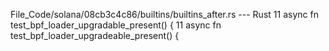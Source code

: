 File_Code/solana/08cb3c4c86/builtins/builtins_after.rs --- Rust
11 async fn test_bpf_loader_upgradable_present() {                                                                                                           11 async fn test_bpf_loader_upgradeable_present() {

